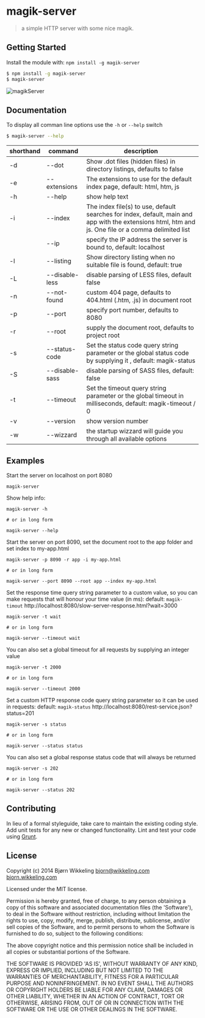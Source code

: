 # magik-server

> a simple HTTP server with some nice magik.


## Getting Started

Install the module with: `npm install -g magik-server`

```sh
$ npm install -g magik-server
$ magik-server
```

![magikServer](http://s22.postimg.org/kde5c9mcx/magik_Server.png)

## Documentation
To display all comman line options use the `-h` or `--help` switch

```sh
$ magik-server --help

```

| shorthand | command         | description
| --------- | --------------- | -------------------------------------------------------------------------- |
| -d        | --dot           | Show .dot files (hidden files) in directory listings, defaults to false    |
| -e        | --extensions    | The extensions to use for the default index page, default: html, htm, js   |
| -h        | --help          | show help text                                                             |
| -i        | --index         | The index file(s) to use, default searches for index, default, main and app with the extensions html, htm and js. One file or a comma delimited list |
|           | --ip            | specify the IP address the server is bound to, default: localhost          |
| -l        | --listing       | Show directory listing when no suitable file is found, default: true       |
| -L        | --disable-less  | disable parsing of LESS files, default false                               |
| -n        | --not-found     | custom 404 page, defaults to 404.html (.htm, .js) in document root         |
| -p        | --port          | specify port number, defaults to 8080                                      |
| -r        | --root          | supply the document root, defaults to project root                         |
| -s        | --status-code   | Set the status code query string parameter or the global status code by supplying it , default: magik-status |
| -S        | --disable-sass  | disable parsing of SASS files, default: false                              |
| -t        | --timeout       | Set the timeout query string parameter or the global timeout in milliseconds, default: magik-timeout / 0 |
| -v        | --version       | show version number                                                        |
| -w        | --wizzard       | the startup wizzard will guide you through all available options           |


## Examples

Start the server on localhost on port 8080

```shell
magik-server
```
<!--
Start the server using a wizzard to set all available options:

```shell
magik-server -w

# or in long form

magik-server --wizzard
```
-->

Show help info:

```shell
magik-server -h

# or in long form

magik-server --help
```

Start the server on port 8090, set the document root to the app folder and set index to my-app.html

```shell
magik-server -p 8090 -r app -i my-app.html

# or in long form

magik-server --port 8090 --root app --index my-app.html
```

Set the response time query string parameter to a custom value, so you can make
requests that will honour your time value (in ms):
default: `magik-timout`
http://localhost:8080/slow-server-response.html?wait=3000

```shell
magik-server -t wait

# or in long form

magik-server --timeout wait
```

You can also set a global timeout for all requests by supplying an integer value

```shell
magik-server -t 2000

# or in long form

magik-server --timeout 2000
```

Set a custom HTTP response code query string parameter so it can be used in requests:
default: `magik-status`
http://localhost:8080/rest-service.json?status=201

```shell
magik-server -s status

# or in long form

magik-server --status status
```

You can also set a global response status code that will always be returned

```shell
magik-server -s 202

# or in long form

magik-server --status 202
```

## Contributing

In lieu of a formal styleguide, take care to maintain the existing coding style.
Add unit tests for any new or changed functionality. Lint and test your code using [Grunt](http://gruntjs.com).


## License

Copyright (c) 2014 Bjørn Wikkeling <bjorn@wikkeling.com>
[bjorn.wikkeling.com](http://bjorn.wikkeling.com/)

Licensed under the MIT license.

Permission is hereby granted, free of charge, to any person obtaining a copy of this software and associated documentation files (the 'Software'), to deal in the Software without restriction, including without limitation the rights to use, copy, modify, merge, publish, distribute, sublicense, and/or sell copies of the Software, and to permit persons to whom the Software is furnished to do so, subject to the following conditions:

The above copyright notice and this permission notice shall be included in all copies or substantial portions of the Software.

THE SOFTWARE IS PROVIDED 'AS IS', WITHOUT WARRANTY OF ANY KIND, EXPRESS OR IMPLIED, INCLUDING BUT NOT LIMITED TO THE WARRANTIES OF MERCHANTABILITY, FITNESS FOR A PARTICULAR PURPOSE AND NONINFRINGEMENT. IN NO EVENT SHALL THE AUTHORS OR COPYRIGHT HOLDERS BE LIABLE FOR ANY CLAIM, DAMAGES OR OTHER LIABILITY, WHETHER IN AN ACTION OF CONTRACT, TORT OR OTHERWISE, ARISING FROM, OUT OF OR IN CONNECTION WITH THE SOFTWARE OR THE USE OR OTHER DEALINGS IN THE SOFTWARE.

